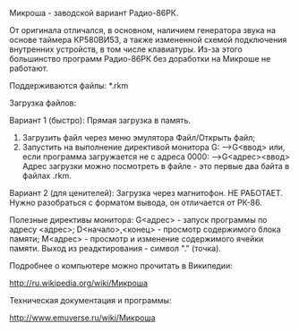 Микроша - заводской вариант Радио-86РК.

От оригинала отличался, в основном, наличием генератора звука на основе таймера КР580ВИ53, а также измененной схемой подключения внутренних устройств, в том числе клавиатуры. Из-за этого большинство программ Радио-86РК без доработки на Микроше не работают.

Поддерживаются файлы: *.rkm

Загрузка файлов:

Вариант 1 (быстро): Прямая загрузка в память.
1. Загрузить файл через меню эмулятора Файл/Открыть файл;
2. Запустить на выполнение директивой монитора G:
-->G<ввод>
или, если программа загружается не с адреса 0000:
-->G<адрес><ввод>
Адрес загрузки можно посмотреть в файле - это первые два байта в файлах .rkm.

Вариант 2 (для ценителей): Загрузка через магнитофон.
НЕ РАБОТАЕТ. Нужно разобраться с форматом вывода, он отличается от РК-86.

Полезные директивы монитора:
G<адрес> - запуск программы по адресу <адрес>;
D<начало>,<конец> - просмотр содержимого блока памяти;
М<адрес> - просмотр и изменение содержимого ячейки памяти. Выход  из реадктирования - символ "." (точка).

Подробнее о компьютере можно прочитать в Википедии:

http://ru.wikipedia.org/wiki/Микроша

Техническая документация и программы:

http://www.emuverse.ru/wiki/Микроша